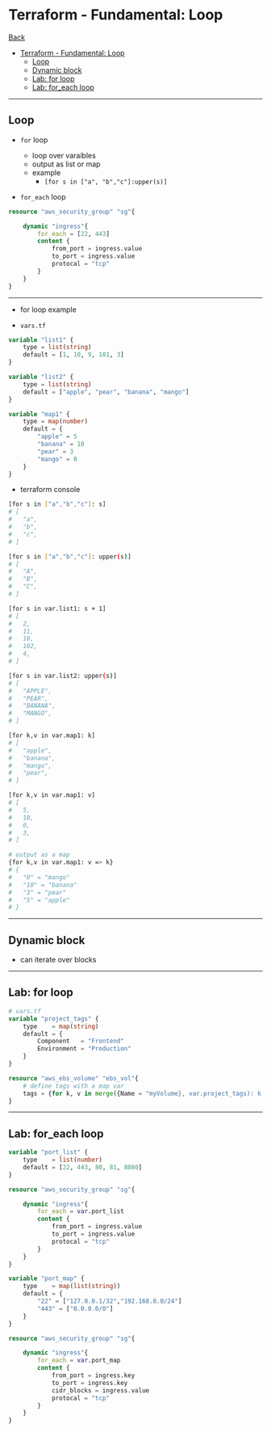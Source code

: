 # Terraform - Fundamental: Loop

[Back](../index.md)

- [Terraform - Fundamental: Loop](#terraform---fundamental-loop)
  - [Loop](#loop)
  - [Dynamic block](#dynamic-block)
  - [Lab: for loop](#lab-for-loop)
  - [Lab: for\_each loop](#lab-for_each-loop)

---

## Loop

- `for` loop

  - loop over varaibles
  - output as list or map
  - example
    - `[for s in ["a", "b","c"]:upper(s)]`

- `for_each` loop

```terraform
resource "aws_security_group" "sg"{

    dynamic "ingress"{
        for_each = [22, 443]
        content {
            from_port = ingress.value
            to_port = ingress.value
            protocal = "tcp"
        }
    }
}
```

---

- for loop example

- `vars.tf`

```terraform
variable "list1" {
    type = list(string)
    default = [1, 10, 9, 101, 3]
}

variable "list2" {
    type = list(string)
    default = ["apple", "pear", "banana", "mango"]
}

variable "map1" {
    type = map(number)
    default = {
        "apple" = 5
        "banana" = 10
        "pear" = 3
        "mango" = 0
    }
}
```

- terraform console

```sh
[for s in ["a","b","c"]: s]
# [
#   "a",
#   "b",
#   "c",
# ]

[for s in ["a","b","c"]: upper(s)]
# [
#   "A",
#   "B",
#   "C",
# ]

[for s in var.list1: s + 1]
# [
#   2,
#   11,
#   10,
#   102,
#   4,
# ]

[for s in var.list2: upper(s)]
# [
#   "APPLE",
#   "PEAR",
#   "BANANA",
#   "MANGO",
# ]

[for k,v in var.map1: k]
# [
#   "apple",
#   "banana",
#   "mango",
#   "pear",
# ]

[for k,v in var.map1: v]
# [
#   5,
#   10,
#   0,
#   3,
# ]

# output as a map
{for k,v in var.map1: v => k}
# {
#   "0" = "mango"
#   "10" = "banana"
#   "3" = "pear"
#   "5" = "apple"
# }
```

---

## Dynamic block

- can iterate over blocks

---

## Lab: for loop

```terraform
# vars.tf
variable "project_tags" {
    type    = map(string)
    default = {
        Component   = "Frontend"
        Environment = "Production"
    }
}

resource "aws_ebs_volume" "ebs_vol"{
    # define tags with a map var
    tags = {for k, v in merge({Name = "myVolume}, var.project_tags): k => lower(v)}
}
```

---

## Lab: for_each loop

```terraform
variable "port_list" {
    type    = list(number)
    default = [22, 443, 80, 81, 8080]
}

resource "aws_security_group" "sg"{

    dynamic "ingress"{
        for_each = var.port_list
        content {
            from_port = ingress.value
            to_port = ingress.value
            protocal = "tcp"
        }
    }
}
```

```terraform
variable "port_map" {
    type    = map(list(string))
    default = {
        "22" = ["127.0.0.1/32","192.168.0.0/24"]
        "443" = ["0.0.0.0/0"]
    }
}

resource "aws_security_group" "sg"{

    dynamic "ingress"{
        for_each = var.port_map
        content {
            from_port = ingress.key
            to_port = ingress.key
            cidr_blocks = ingress.value
            protocal = "tcp"
        }
    }
}
```
